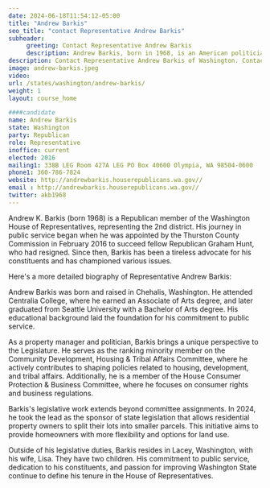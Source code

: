 ```yaml
---
date: 2024-06-18T11:54:12-05:00
title: "Andrew Barkis"
seo_title: "contact Representative Andrew Barkis"
subheader:
     greeting: Contact Representative Andrew Barkis
     description: Andrew Barkis, born in 1968, is an American politician affiliated with the Republican Party. He assumed office as a member of the Washington House of Representatives, representing District 2-Position 1, on February 16, 2016.
description: Contact Representative Andrew Barkis of Washington. Contact information for Andrew Barkis includes email address, phone number, and mailing address.
image: andrew-barkis.jpeg
video:
url: /states/washington/andrew-barkis/
weight: 1
layout: course_home

####candidate
name: Andrew Barkis
state: Washington
party: Republican
role: Representative
inoffice: current
elected: 2016
mailing1: 338B LEG Room 427A LEG PO Box 40600 Olympia, WA 98504-0600
phone1: 360-786-7824
website: http://andrewbarkis.houserepublicans.wa.gov//
email : http://andrewbarkis.houserepublicans.wa.gov//
twitter: akb1968
---
```

Andrew K. Barkis (born 1968) is a Republican member of the Washington House of Representatives, representing the 2nd district. His journey in public service began when he was appointed by the Thurston County Commission in February 2016 to succeed fellow Republican Graham Hunt, who had resigned. Since then, Barkis has been a tireless advocate for his constituents and has championed various issues.

Here's a more detailed biography of Representative Andrew Barkis:

Andrew Barkis was born and raised in Chehalis, Washington. He attended Centralia College, where he earned an Associate of Arts degree, and later graduated from Seattle University with a Bachelor of Arts degree. His educational background laid the foundation for his commitment to public service.

As a property manager and politician, Barkis brings a unique perspective to the Legislature. He serves as the ranking minority member on the Community Development, Housing & Tribal Affairs Committee, where he actively contributes to shaping policies related to housing, development, and tribal affairs. Additionally, he is a member of the House Consumer Protection & Business Committee, where he focuses on consumer rights and business regulations.

Barkis's legislative work extends beyond committee assignments. In 2024, he took the lead as the sponsor of state legislation that allows residential property owners to split their lots into smaller parcels. This initiative aims to provide homeowners with more flexibility and options for land use.

Outside of his legislative duties, Barkis resides in Lacey, Washington, with his wife, Lisa. They have two children. His commitment to public service, dedication to his constituents, and passion for improving Washington State continue to define his tenure in the House of Representatives.
